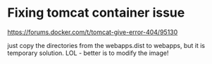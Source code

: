 # Fixing tomcat container issue

https://forums.docker.com/t/tomcat-give-error-404/95130


just copy the directories from the webapps.dist to webapps, but it is temporary  solution. LOL - better is to modify the image! 
